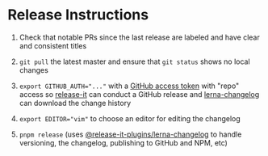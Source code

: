 # Release Instructions

1. Check that notable PRs since the last release are labeled and have clear and consistent titles

2. `git pull` the latest master and ensure that `git status` shows no local changes

3. `export GITHUB_AUTH="..."` with a [GitHub access token](https://github.com/settings/tokens/new?scopes=repo&description=release-it) with "repo" access so [release-it](https://github.com/release-it/release-it) can conduct a GitHub release and [lerna-changelog](https://github.com/lerna/lerna-changelog) can download the change history

4. `export EDITOR="vim"` to choose an editor for editing the changelog

5. `pnpm release` (uses [@release-it-plugins/lerna-changelog](https://github.com/release-it-plugins/lerna-changelog) to handle versioning, the changelog, publishing to GitHub and NPM, etc)
